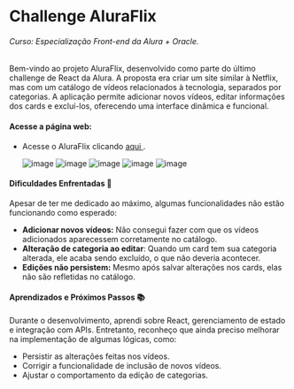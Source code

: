 # Challenge AluraFlix
###### Curso: Especialização Front-end da Alura + Oracle.
Bem-vindo ao projeto AluraFlix, desenvolvido como parte do último challenge de React da Alura. A proposta era criar um site similar à Netflix, mas com um catálogo de vídeos relacionados à tecnologia, separados por categorias. A aplicação permite adicionar novos vídeos, editar informações dos cards e excluí-los, oferecendo uma interface dinâmica e funcional.


#### Acesse a página web:
* Acesse o AluraFlix clicando [aqui ](https://alura-flix-two-azure.vercel.app/).
  
  ![image](https://github.com/user-attachments/assets/49514216-9f9d-4d23-8b6c-c877da5e4a38)
  ![image](https://github.com/user-attachments/assets/2d64bb17-707b-40ee-8782-966db955ebde)
  ![image](https://github.com/user-attachments/assets/f0ad73a8-6956-4698-922c-03ff64bf9d57)
  ![image](https://github.com/user-attachments/assets/52ad3799-0b33-4da1-89e5-85d64eed2e87)
  ![image](https://github.com/user-attachments/assets/90713606-f367-4413-85dd-1a18d52b3aed)


#### Dificuldades Enfrentadas 🚧
Apesar de ter me dedicado ao máximo, algumas funcionalidades não estão funcionando como esperado:
- **Adicionar novos vídeos:** Não consegui fazer com que os vídeos adicionados aparecessem corretamente no catálogo.
- **Alteração de categoria ao editar**: Quando um card tem sua categoria alterada, ele acaba sendo excluído, o que não deveria acontecer.
- **Edições não persistem:** Mesmo após salvar alterações nos cards, elas não são refletidas no catálogo.


#### Aprendizados e Próximos Passos 📚
Durante o desenvolvimento, aprendi sobre React, gerenciamento de estado e integração com APIs. Entretanto, reconheço que ainda preciso melhorar na implementação de algumas lógicas, como:
* Persistir as alterações feitas nos vídeos.
* Corrigir a funcionalidade de inclusão de novos vídeos.
* Ajustar o comportamento da edição de categorias.
